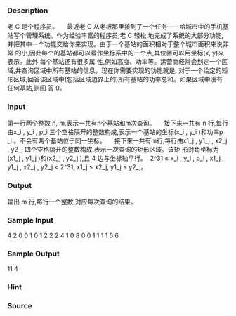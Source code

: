 
### Description
老 C 是个程序员。    
最近老 C 从老板那里接到了一个任务——给城市中的手机基站写个管理系统。作为经验丰富的程序员,老 C 轻松
地完成了系统的大部分功能,并把其中一个功能交给你来实现。由于一个基站的面积相对于整个城市面积来说非常
的小,因此每个的基站都可以看作坐标系中的一个点,其位置可以用坐标(x, y)来表示。此外,每个基站还有很多属
性,例如高度、功率等。运营商经常会划定一个区域,并查询区域中所有基站的信息。现在你需要实现的功能就是,
对于一个给定的矩形区域,回答该区域中(包括区域边界上的)所有基站的功率总和。如果区域中没有任何基站,则回
答 0。

### Input
第一行两个整数 n, m,表示一共有n个基站和m次查询。    
接下来一共有 n 行,每行由x_i , y_i , p_i 三个空格隔开的整数构成,表示一个基站的坐标(x_i , y_i )和功率p
_i 。不会有两个基站位于同一坐标。    
接下来一共有m行,每行由x1_j , y1_j , x2_j , y2_j 四个空格隔开的整数构成,表示一次查询的矩形区域。该矩
形对角坐标为(x1_j , y1_j )和(x2_j , y2_j ),且 4 边与坐标轴平行。 
2^31 ≤ x_i , y_i , p_i , x1_j , y1_j , x2_j , y2_j < 2^31, x1_j ≤ x2_j, y1_j ≤ y2_j。   

### Output
输出 m 行,每行一个整数,对应每次查询的结果。

### Sample Input
4 2
0 0 1
0 1 2
2 2 4
1 0 8
0 0 1 1
1 1 5 6
### Sample Output
11
4
### Hint

### Source
